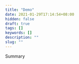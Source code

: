 ```yaml
---
title: "Demo"
date: 2021-01-29T17:14:54+08:00
hidden: false
draft: true
tags: []
keywords: []
description: ""
slug: ""
---
```


Summary 
<!--more-->
